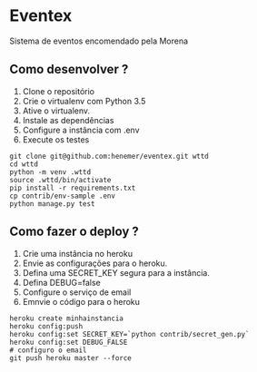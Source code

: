 # Eventex

Sistema de eventos encomendado pela Morena

## Como desenvolver ?

1. Clone o repositório
2. Crie o virtualenv com Python 3.5
3. Ative o virtualenv.
4. Instale as dependências
5. Configure a instância com .env
6. Execute os testes

```console
git clone git@github.com:henemer/eventex.git wttd
cd wttd
python -m venv .wttd
source .wttd/bin/activate
pip install -r requirements.txt
cp contrib/env-sample .env
python manage.py test
```

## Como fazer o deploy ?

1. Crie uma instância no heroku
2. Envie as configurações para o heroku.
3. Defina uma SECRET_KEY segura para a instância.
4. Defina DEBUG=false
5. Configure o serviço de email
6. Emnvie o código para o heroku

```console
heroku create minhainstancia
heroku config:push
heroku config:set SECRET_KEY=`python contrib/secret_gen.py`
heroku config:set DEBUG_FALSE
# configuro o email
git push heroku master --force
```

